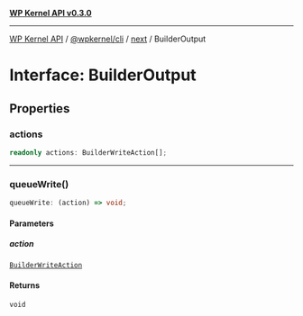 [**WP Kernel API v0.3.0**](../../../../../README.md)

---

[WP Kernel API](../../../../../README.md) / [@wpkernel/cli](../../../README.md) / [next](../README.md) / BuilderOutput

# Interface: BuilderOutput

## Properties

### actions

```ts
readonly actions: BuilderWriteAction[];
```

---

### queueWrite()

```ts
queueWrite: (action) => void;
```

#### Parameters

##### action

[`BuilderWriteAction`](BuilderWriteAction.md)

#### Returns

`void`
